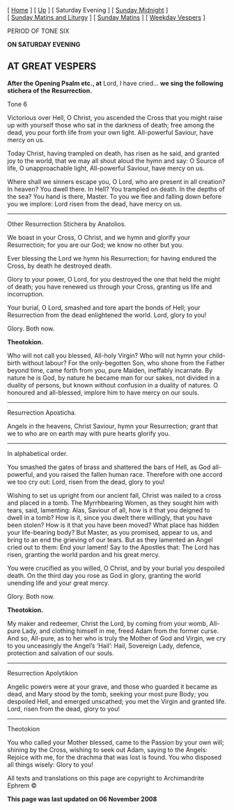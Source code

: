 \[ [Home](index.md) \] \[ [Up](tone6.md) \] \[ Saturday Evening \] \[ [Sunday Midnight](sun6nc.md) \] \[ [Sunday Matins and Liturgy](sun6m.md) \] \[ [Sunday Matins](sunday_matins_2.md) \] \[ [Weekday Vespers](weekday_vespers7.md) \]

PERIOD OF TONE SIX

**ON SATURDAY EVENING**

AT GREAT VESPERS
----------------

**After the Opening Psalm etc., at** Lord, I have cried… **we sing the following stichera of the Resurrection.**

Tone 6

Victorious over Hell, O Christ, you ascended the Cross that you might raise up with yourself those who sat in the darkness of death; free among the dead, you pour forth life from your own light. All-powerful Saviour, have mercy on us.

Today Christ, having trampled on death, has risen as he said, and granted joy to the world, that we may all shout aloud the hymn and say: O Source of life, O unapproachable light, All-powerful Saviour, have mercy on us.

Where shall we sinners escape you, O Lord, who are present in all creation? In heaven? You dwell there. In Hell? You trampled on death. In the depths of the sea? You hand is there, Master. To you we flee and falling down before you we implore: Lord risen from the dead, have mercy on us.

****

Other Resurrection Stichera by Anatolios.

We boast in your Cross, O Christ, and we hymn and glorify your Resurrection; for you are our God; we know no other but you.

Ever blessing the Lord we hymn his Resurrection; for having endured the Cross, by death he destroyed death.

Glory to your power, O Lord, for you destroyed the one that held the might of death; you have renewed us through your Cross, granting us life and incorruption.

Your burial, O Lord, smashed and tore apart the bonds of Hell; your Resurrection from the dead enlightened the world. Lord, glory to you!

Glory. Both now.

**Theotokion.**

Who will not call you blessed, All-holy Virgin? Who will not hymn your child-birth without labour? For the only-begotten Son, who shone from the Father beyond time, came forth from you, pure Maiden, ineffably incarnate. By nature he is God, by nature he became man for our sakes, not divided in a duality of persons, but known without confusion in a duality of natures. O honoured and all-blessed, implore him to have mercy on our souls.

****

Resurrection Aposticha.

Angels in the heavens, Christ Saviour, hymn your Resurrection; grant that we to who are on earth may with pure hearts glorify you.

****

In alphabetical order.

You smashed the gates of brass and shattered the bars of Hell, as God all-powerful, and you raised the fallen human race. Therefore with one accord we too cry out: Lord, risen from the dead, glory to you!

Wishing to set us upright from our ancient fall, Christ was nailed to a cross and placed in a tomb. The Myrrhbearing Women, as they sought him with tears, said, lamenting: Alas, Saviour of all, how is it that you deigned to dwell in a tomb? How is it, since you dwelt there willingly, that you have been stolen? How is it that you have been moved? What place has hidden your life-bearing body? But Master, as you promised, appear to us, and bring to an end the grieving of our tears. But as they lamented an Angel cried out to them: End your lament! Say to the Apostles that: The Lord has risen, granting the world pardon and his great mercy.

You were crucified as you willed, O Christ, and by your burial you despoiled death. On the third day you rose as God in glory, granting the world unending life and your great mercy.

Glory. Both now.

**Theotokion.**

My maker and redeemer, Christ the Lord, by coming from your womb, All-pure Lady, and clothing himself in me, freed Adam from the former curse. And so, All-pure, as to her who is truly the Mother of God and Virgin, we cry to you unceasingly the Angel’s ‘Hail’: Hail, Sovereign Lady, defence, protection and salvation of our souls.

****

Resurrection Apolytikion

Angelic powers were at your grave, and those who guarded it became as dead, and Mary stood by the tomb, seeking your most pure Body; you despoiled Hell, and emerged unscathed; you met the Virgin and granted life. Lord, risen from the dead, glory to you!

****

Theotokion

You who called your Mother blessed, came to the Passion by your own will; shining by the Cross, wishing to seek out Adam, saying to the Angels: Rejoice with me, for the drachma that was lost is found. You who disposed all things wisely: Glory to you!

All texts and translations on this page are copyright to
Archimandrite Ephrem ©

**This page was last updated on 06 November 2008**
